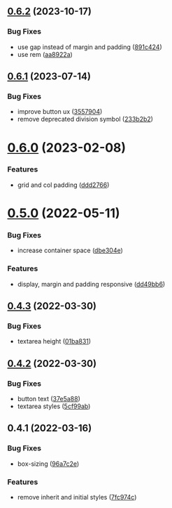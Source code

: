 ## [0.6.2](https://github.com/ionited/particle/compare/0.6.1...0.6.2) (2023-10-17)

### Bug Fixes

* use gap instead of margin and padding ([891c424](https://github.com/ionited/particle/commit/891c4249c4c7b831f2b62fb50df579bb92c4584f))
* use rem ([aa8922a](https://github.com/ionited/particle/commit/aa8922a8e3c199f69d0bd6eb31e09993687459c3))

## [0.6.1](https://github.com/ionited/particle/compare/0.6.0...0.6.1) (2023-07-14)

### Bug Fixes

* improve button ux ([3557904](https://github.com/ionited/particle/commit/3557904367c0033cff7c328b9b8e84389c8fa648))
* remove deprecated division symbol ([233b2b2](https://github.com/ionited/particle/commit/233b2b27c5389aa1d399c188dd99e8f1899c6e6b))

# [0.6.0](https://github.com/ionited/particle/compare/0.5.0...0.6.0) (2023-02-08)

### Features

* grid and col padding ([ddd2766](https://github.com/ionited/particle/commit/ddd27668c141d4989b86c7b332ffa5c4d3d2d77d))

# [0.5.0](https://github.com/ionited/particle/compare/0.4.3...0.5.0) (2022-05-11)

### Bug Fixes

* increase container space ([dbe304e](https://github.com/ionited/particle/commit/dbe304ebb9ba860b49ddc90d4a4e5fed699af4a2))

### Features

* display, margin and padding responsive ([dd49bb6](https://github.com/ionited/particle/commit/dd49bb6567b3fc024f22ace4aefe1db5f820ee57))

## [0.4.3](https://github.com/ionited/particle/compare/0.4.2...0.4.3) (2022-03-30)

### Bug Fixes

* textarea height ([01ba831](https://github.com/ionited/particle/commit/01ba831e78bb7122f27c5cabf71b5730b34ca32d))

## [0.4.2](https://github.com/ionited/particle/compare/0.4.1...0.4.2) (2022-03-30)

### Bug Fixes

* button text ([37e5a88](https://github.com/ionited/particle/commit/37e5a8869d0cc885d6643e7223b973d8e213d47e))
* textarea styles ([5cf99ab](https://github.com/ionited/particle/commit/5cf99abe9aa9086cb09bb543e8ac06160773eae8))

## 0.4.1 (2022-03-16)

### Bug Fixes

* box-sizing ([96a7c2e](https://github.com/ionited/particle/commit/96a7c2e227fda778afd082bf988e51bafbbbefc1))

### Features

* remove inherit and initial styles ([7fc974c](https://github.com/ionited/particle/commit/7fc974cd8ac121bdbde6b7ccec61cd64bbc215b3))
